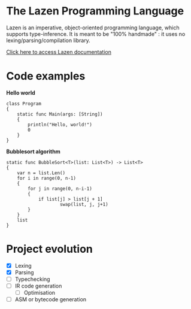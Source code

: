 # The Lazen Programming Language
Lazen is an imperative, object-oriented programming language, which supports type-inference. It is meant to be "100% handmade" : it uses no lexing/parsing/compilation library.

[Click here to access Lazen documentation](https://github.com/Jomtek/LazenLang/blob/master/DOC.md)

# Code examples
**Hello world**

    class Program
    {
    	static func Main(args: [String])
    	{
    		println("Hello, world!")
    		0
    	}
    }

**Bubblesort algorithm**

    static func BubbleSort<T>(list: List<T>) -> List<T>
    {
    	var n = list.Len()
    	for i in range(0, n-1)
    	{
    		for j in range(0, n-i-1)
    		{
    			if list[j] > list[j + 1]
	    				swap(list, j, j+1)
    		}
    	}
    	list
    }

# Project evolution

 - [x] Lexing
 - [x] Parsing
 - [ ] Typechecking
 - [ ] IR code generation
	 - [ ] Optimisation
 - [ ] ASM or bytecode generation